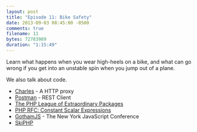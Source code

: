```yaml
---
layout: post
title: "Episode 11: Bike Safety"
date: 2013-09-03 08:45:00 -0500
comments: true
filename: 11
bytes: 72783989
duration: "1:15:49"
---
```


Learn what happens when you wear high-heels on a bike, and what can go wrong if you get into an unstable 
spin when you jump out of a plane.

We also talk about code.

* [Charles](http://www.charlesproxy.com/) - A HTTP proxy
* [Postman](https://chrome.google.com/webstore/detail/postman-rest-client/fdmmgilgnpjigdojojpjoooidkmcomcm) - REST Client
* [The PHP League of Extraordinary Packages](http://www.thephpleague.com/)
* [PHP RFC: Constant Scalar Expressions](https://wiki.php.net/rfc/const_scalar_expressions)
* [GothamJS](http://gothamjs.com/) - The New York JavaScript Conference
* [SkiPHP](https://www.skiphp.com/index.php)